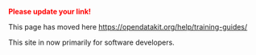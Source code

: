 <font color='red'>**Please update your link!</font>**

This page has moved here https://opendatakit.org/help/training-guides/

This site in now primarily for software developers.